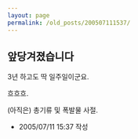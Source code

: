 ```yaml
---
layout: page
permalink: /old_posts/200507111537/
---
```


## 앞당겨졌습니다

3년 하고도 딱 일주일이군요.

흐흐흐.

(아직은) 총기류 및 폭발물 사절.





- 2005/07/11 15:37 작성